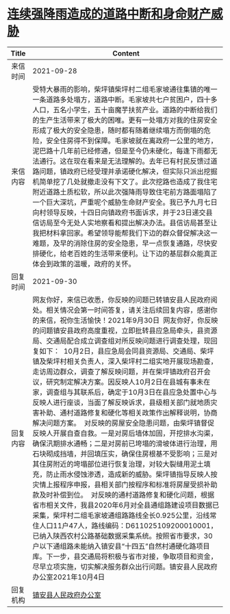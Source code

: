 # <a href="http://www.shangluo.gov.cn/zmhd/ldxxxx.jsp?urltype=leadermail.LeaderMailContentUrl&wbtreeid=1112&leadermailid=7928">连续强降雨造成的道路中断和身命财产威胁</a>
|Title|Content|
|:---:|---|
|来信时间|2021-09-28|
|来信内容|受特大暴雨的影响，柴坪镇柴坪村二组毛家坡通往集镇的唯一一条道路多处塌方，道路中断。毛家坡共七户贫困户，四十多人口，五名小学生，五十亩魔芋扶贫产业。道路的中断给我们的生产生活带来了极大的困唯。更有一处塌方对我的住房安全形成了极大的安全隐患，随时都有随着继续塌方而倒塌的危险，安全住房得不到保障。毛家坡就在离政府一公里的地方，泥巴路十几年前已经修通，但是至今仍未硬化，每逢下雨都无法通行。这在现在看来是无法理解的。去年已有村民反馈过道路问题，镇政府已经受理并承诺硬化解决，但实际只派出挖掘机简单挖了几处就撤走没有下文了。此次挖路也造成了我住宅附近道路土质松软，所以此次强降雨导致住宅前方路面塌陷了一个巨大深坑，严重呢个威胁生命财产安全。我已予九月七日向村领导反映，十四日向镇政府书面诉求，并于23日递交县信访局至今无处人实地察看和提出解决办法。县信访局甚至让我把材料拿回家。希望领导能帮我们下边的群众督促解决这一难题，及早的消除住房的安全隐患，早一点恢复通路，尽快安排硬化，给老百姓的生活带来便利。让下边的基层群众能真正体会到政策的温暖，政府的关怀。|
|回复时间|2021-09-30|
|回复内容|网友你好，来信已收悉，你反映的问题已转镇安县人民政府阅处。相关情况会第一时间答复，请关注后续回复内容，感谢你的来信，祝你生活愉快！2021年9月30日  网友你好，你反映的问题镇安县政府高度重视，立即批转县应急局牵头，县资源局、交通局配合成立调查组对所反映问题进行调查处理，现回复如下：  10月2日，县应急局会同县资源局、交通局、柴坪镇及柴坪村相关负责人，深入柴坪村二组实地开展现场勘查，走访周边群众，调查了解反映问题，并在柴坪镇政府召开会议，研究制定解决方案。因反映人10月2日在县城有事未在家，调查组与其联系后，确定于10月3日在县应急处置中心与反映人进行座谈，当面了解反映诉求，县级相关部门就地质灾害补助、通村道路修复和硬化等相关政策作出解释说明，协商解决问题方案。  对反映的房屋安全隐患问题，由柴坪镇督促反映人开展自查自救。一是对房后墙体加固，开挖排水沟渠，确保汛期排水通畅；二是对房前已垮塌的滑坡体进行治理，用石块砌成挡墙，并回填压实，确保住房根基不受影响；三是对其住房附近的垮塌部位进行恢复治理，对较大裂缝用泥土填充，防止雨水侵蚀渗透，造成新的威胁。柴坪镇指导反映人按灾情上报程序申报，县相关部门按程序和标准将房屋受损补助款及时补偿到位。  对反映的通村道路修复和硬化问题，根据省市相关文件，我县2020年6月对全县通组路建设项目数据已采集，柴坪村二组毛家坡通组路路线全长0.925公里，沿线常住人口11户47人，路线编码：D611025109200010001，已纳入陕西农村公路基础数据采集系统。按照省市要求，30户以下通组路未能纳入镇安县“十四五”自然村通硬化路项目库。下一步，县交通局将积极与省市对接，争取项目和资金，尽早立项实施，切实解决服务群众出行问题。镇安县人民政府办公室2021年10月4日|
|回复机构|<a href="../../categories/agencies/镇安县人民政府办公室.md">镇安县人民政府办公室</a>|
